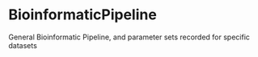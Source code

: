 # BioinformaticPipeline
 General Bioinformatic Pipeline, and parameter sets recorded for specific datasets
